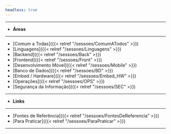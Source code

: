```yaml
---
headless: true
---
```


---
- **Áreas**
---
- [Comum a Todas]({{< relref "/sessoes/ComumATodos" >}})
- [Linguagens]({{< relref "/sessoes/Linguagens" >}})
- [Backend]({{< relref "/sessoes/Back" >}})
- [Frontend]({{< relref "/sessoes/Front" >}})
- [Desenvolvimento Móvel]({{< relref "/sessoes/Mobile" >}})
- [Banco de Dados]({{< relref "/sessoes/BD" >}})
- [Embed / Hardware]({{< relref "/sessoes/Embed_HW" >}})
- [Operações]({{< relref "/sessoes/OPS" >}})
- [Segurança da Informação]({{< relref "/sessoes/SEC" >}})
---
- **Links**
---
- [Fontes de Referência]({{< relref "/sessoes/FontesDeReferencia" >}})
- [Para Praticar]({{< relref "/sessoes/ParaPraticar" >}})
---

<br />

<!--
---
- **Shortcodes**
---
- [Buttons]({{< relref "/docs/shortcodes/buttons" >}})
- [Columns]({{< relref "/docs/shortcodes/columns" >}})
- [Expand]({{< relref "/docs/shortcodes/expand" >}})
- [Hints]({{< relref "/docs/shortcodes/hints" >}})
- [Katex]({{< relref "/docs/shortcodes/katex" >}})
- [Mermaid]({{< relref "/docs/shortcodes/mermaid" >}})
- [Tabs]({{< relref "/docs/shortcodes/tabs" >}})
<br />
-->
